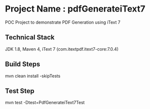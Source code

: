 # Project Name : pdfGenerateiText7
POC Project to demonstrate PDF Generation using iText 7

## Technical Stack
JDK 1.8, Maven 4, iText 7 (com.itextpdf.itext7-core:7.0.4)

## Build Steps 
mvn clean install -skipTests

## Test Step
mvn test -Dtest=PdfGenerateiText7Test